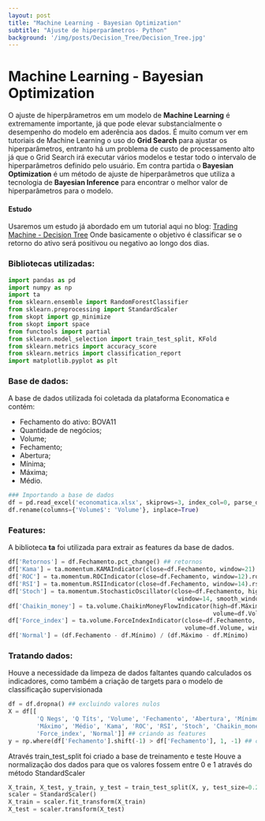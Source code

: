 ```yaml
---
layout: post
title: "Machine Learning - Bayesian Optimization"
subtitle: "Ajuste de hiperparâmetros- Python"
background: '/img/posts/Decision_Tree/Decision_Tree.jpg'
---
```

# Machine Learning - Bayesian Optimization

O ajuste de hiperpârametros em um modelo de **Machine Learning** é extremamente importante, já que pode elevar substancialmente o desempenho do modelo em aderência aos dados.
É muito comum ver em tutoriais de Machine Learning o uso do **Grid Search** para ajustar os hiperparâmetros, entranto há um problema de custo de processamento alto já que o Grid Search irá executar vários modelos e testar todo o intervalo de hiperparâmetros definido pelo usuário.
Em contra partida o **Bayesian Optimization** é um método de ajuste de hiperparâmetros que utiliza a tecnologia de **Bayesian Inference** para encontrar o melhor valor de hiperparâmetros para o modelo.

#### Estudo
Usaremos um estudo já abordado em um tutorial aqui no blog: [Trading Machine - Decision Tree](https://jhonattanln.github.io/2022/05/12/Decision_Tree.html)
Onde basicamente o objetivo é classificar se o retorno do ativo será positivou ou negativo ao longo dos dias.

### Bibliotecas utilizadas:
```python
import pandas as pd
import numpy as np
import ta 
from sklearn.ensemble import RandomForestClassifier
from sklearn.preprocessing import StandardScaler
from skopt import gp_minimize
from skopt import space
from functools import partial
from sklearn.model_selection import train_test_split, KFold
from sklearn.metrics import accuracy_score
from sklearn.metrics import classification_report
import matplotlib.pyplot as plt
```
### Base de dados:
A base de dados utilizada foi coletada da plataforma Economatica e contém:
- Fechamento do ativo: BOVA11
- Quantidade de negócios;
- Volume;
- Fechamento;
- Abertura;
- Mínima;
- Máxima;
- Médio.

```python
### Importando a base de dados
df = pd.read_excel('economatica.xlsx', skiprows=3, index_col=0, parse_dates=True)
df.rename(columns={'Volume$': 'Volume'}, inplace=True)
```
### Features:
A biblioteca **ta** foi utilizada para extrair as features da base de dados.

```python
df['Retornos'] = df.Fechamento.pct_change() ## retornos
df['Kama'] = ta.momentum.KAMAIndicator(close=df.Fechamento, window=21).kama() ## indicador Kama
df['ROC'] = ta.momentum.ROCIndicator(close=df.Fechamento, window=12).roc()
df['RSI'] = ta.momentum.RSIIndicator(close=df.Fechamento, window=14).rsi()
df['Stoch'] = ta.momentum.StochasticOscillator(close=df.Fechamento, high=df.Máximo, low=df.Mínimo, 
                                                window=14, smooth_window=3).stoch()
df['Chaikin_money'] = ta.volume.ChaikinMoneyFlowIndicator(high=df.Máximo, low=df.Mínimo, close=df.Fechamento, 
                                                          volume=df.Volume, window=20).chaikin_money_flow()
df['Force_index'] = ta.volume.ForceIndexIndicator(close=df.Fechamento, 
                                                  volume=df.Volume, window=13).force_index() 
df['Normal'] = (df.Fechamento - df.Mínimo) / (df.Máximo - df.Mínimo) 
```
### Tratando dados:
Houve a necessidade da limpeza de dados faltantes quando calculados os indicadores, como também a criação de targets para o modelo de classificação supervisionada

```python
df = df.dropna() ## excluindo valores nulos
X = df[[
        'Q Negs', 'Q Títs', 'Volume', 'Fechamento', 'Abertura', 'Mínimo', 
        'Máximo', 'Médio', 'Kama', 'ROC', 'RSI', 'Stoch', 'Chaikin_money', 
        'Force_index', 'Normal']] ## criando as features
y = np.where(df['Fechamento'].shift(-1) > df['Fechamento'], 1, -1) ## criando target
```
Através train_test_split foi criado a base de treinamento e teste
Houve a normalização dos dados para que os valores fossem entre 0 e 1 através do método StandardScaler

```python
X_train, X_test, y_train, y_test = train_test_split(X, y, test_size=0.2, shuffle=False)
scaler = StandardScaler()
X_train = scaler.fit_transform(X_train)
X_test = scaler.transform(X_test)
```

